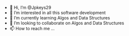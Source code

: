- 👋 Hi, I’m @Jpkeys29
- 👀 I’m interested in all this software development
- 🌱 I’m currently learning Algos and Data Structures
- 💞️ I’m looking to collaborate on Algos and Data Structures
- 📫 How to reach me ...

<!---
Jpkeys29/Jpkeys29 is a ✨ special ✨ repository because its `README.md` (this file) appears on your GitHub profile.
You can click the Preview link to take a look at your changes.
--->
